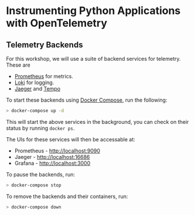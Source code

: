 #  Instrumenting Python Applications with OpenTelemetry

## Telemetry Backends

For this workshop, we will use a suite of backend services for telemetry. These are

- [Prometheus](https://prometheus.io/) for metrics.
- [Loki](https://grafana.com/oss/loki/) for logging.
- [Jaeger](https://www.jaegertracing.io/) and [Tempo](https://grafana.com/docs/tempo/latest/)

To start these backends using [Docker Compose](https://docs.docker.com/compose/), run the following:

```sh
> docker-compose up -d
```

This will start the above services in the background, you can check on their status by running `docker ps`.

The UIs for these services will then be accessable at:

- Prometheus - <http://localhost:9090>
- Jaeger - <http://localhost:16686>
- Grafana - <http://localhost:3000>

To pause the backends, run:

```sh
> docker-compose stop
```

To remove the backends and their containers, run:

```sh
> docker-compose down
```
